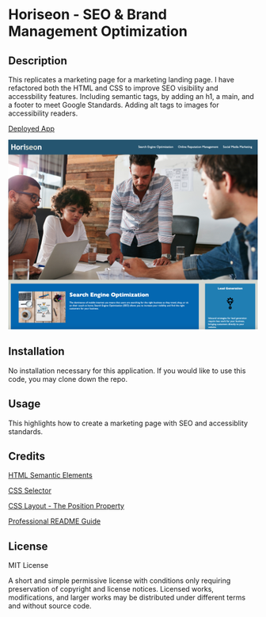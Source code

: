 # Horiseon - SEO & Brand Management Optimization

## Description

This replicates a marketing page for a marketing landing page. I have refactored both the HTML and CSS to improve SEO visibility and accessbility features. Including semantic tags, by adding an h1, a main, and a footer to meet Google Standards. Adding alt tags to images for accessibility readers.

[Deployed App](https://chadkraus87.github.io/CodeRefactor/)

![Front End Landing Page](assets/images/frontend.png)

## Installation

No installation necessary for this application. If you would like to use this code, you may clone down the repo.

## Usage

This highlights how to create a marketing page with SEO and accessiblity standards.

## Credits

[HTML Semantic Elements](https://www.w3schools.com/html/html5_semantic_elements.asp)

[CSS Selector](https://developer.mozilla.org/en-US/docs/Glossary/CSS_Selector)

[CSS Layout - The Position Property](https://www.w3schools.com/css/css_positioning.asp)

[Professional README Guide](https://coding-boot-camp.github.io/full-stack/github/professional-readme-guide)

## License

MIT License

A short and simple permissive license with conditions only requiring preservation of copyright and license notices. Licensed works, modifications, and larger works may be distributed under different terms and without source code.